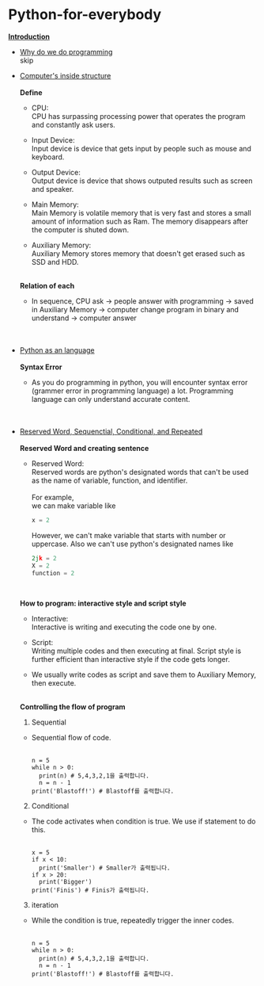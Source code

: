 # Python-for-everybody
<ins>**Introduction**</ins>

- <ins>Why do we do programming</ins> <br />
  skip

- <ins>Computer's inside structure</ins> <br /><br />
  **Define** <br />
  - CPU: <br />
    CPU has surpassing processing power that operates the program and constantly ask users. <br />
  
  - Input Device: <br />
    Input device is device that gets input by people such as mouse and keyboard. <br />
  
  - Output Device: <br />
    Output device is device that shows outputed results such as screen and speaker. <br />
  
  - Main Memory: <br />
    Main Memory is volatile memory that is very fast and stores a small amount of information such as Ram. The memory disappears after the computer is shuted down. <br />
  
  - Auxiliary Memory: <br />
    Auxiliary Memory stores memory that doesn't get erased such as SSD and HDD. <br /><br />
  
  
  **Relation of each** <br />
  - In sequence, CPU ask -> people answer with programming -> saved in Auxiliary Memory -> computer change program in binary and understand -> computer answer <br /><br /><br />
    


- <ins>Python as an language</ins> <br /><br />
  **Syntax Error** <br />
  - As you do programming in python, you will encounter syntax error (grammer error in programming language) a lot. Programming language can only understand accurate content. <br /><br /><br />



- <ins>Reserved Word, Sequenctial, Conditional, and Repeated</ins> <br /><br />
  **Reserved Word and creating sentence** <br />
  - Reserved Word: <br />
    Reserved words are python's designated words that can't be used as the name of variable, function, and identifier. <br /><br>
    For example, <br>
    we can make variable like
    ``` python
    x = 2
    ``` 
    
    However, we can't make variable that starts with number or uppercase. Also we can't use python's designated names like
    
    ``` python
    2jk = 2
    X = 2
    function = 2
    ```
    <br />
    
  **How to program: interactive style and script style** <br />
    - Interactive: <br />
      Interactive is writing and executing the code one by one. <br />
      
    - Script: <br />
      Writing multiple codes and then executing at final. Script style is further efficient than interactive style if the code gets longer. <br />
    
    - We usually write codes as script and save them to Auxiliary Memory, then execute. <br /><br />


  **Controlling the flow of program** <br />
    1. Sequential <br />
    - Sequential flow of code. <br /><br />
      
      ```
      n = 5
      while n > 0:
        print(n) # 5,4,3,2,1을 출력합니다.
        n = n - 1
      print('Blastoff!') # Blastoff를 출력합니다.
      ```
      
    2. Conditional <br />
    - The code activates when condition is true. We use if statement to do this. <br /><br />
      
      ```
      x = 5
      if x < 10: 
        print('Smaller') # Smaller가 출력됩니다.
      if x > 20: 
        print('Bigger')
      print('Finis') # Finis가 출력됩니다.
      ```
      
    3. iteration <br />
    - While the condition is true, repeatedly trigger the inner codes. <br /><br />
    
      ```
      n = 5
      while n > 0:
        print(n) # 5,4,3,2,1을 출력합니다.
        n = n - 1
      print('Blastoff!') # Blastoff를 출력합니다.
      ```
      
      
      
  
    
